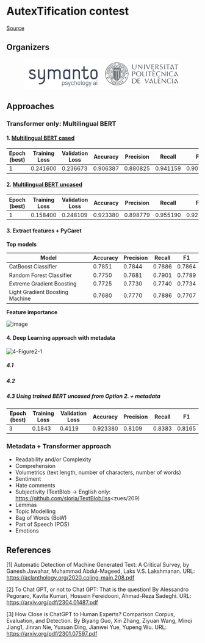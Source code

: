 # AutexTification contest 

[Source](https://sites.google.com/view/autextification/data?authuser=1)

## Organizers

<p align="center">
    <img src="/media/symanto.png"  width="40%" height="20%">
    <img src="/media/upv.jpg"  width="40%" height="20%">
</p>


## Approaches

### Transformer only: Multilingual BERT

#### 1. [Multilingual BERT cased](https://huggingface.co/bert-base-multilingual-cased)

|Epoch (best)|Training Loss|Validation Loss|Accuracy|Precision|Recall|F1|
|-----|-------------|---------------|--------|---------|------|--|
|1|0.241600|0.236673|0.906387|0.880825|0.941159|0.909993|

#### 2. [Multilingual BERT uncased](https://huggingface.co/bert-base-multilingual-uncased)

|Epoch (best)|Training Loss|Validation Loss|Accuracy|Precision|Recall|F1|
|-----|-------------|---------------|--------|---------|------|--|
|1|0.158400|0.248109|0.923380|0.898779|0.955190|0.926126|

#### 3. Extract features + PyCaret

__Top models__

|Model|Accuracy|Precision|Recall|F1|
|-----|--------|---------|------|--|
|CatBoost Classifier|0.7851|0.7844|0.7886|0.7864|
|Random Forest Classifier|0.7750|0.7681|0.7901|0.7789|
|Extreme Gradient Boosting|0.7725|0.7730|0.7740|0.7734|
|Light Gradient Boosting Machine|0.7680|0.7770|0.7886|0.7707|

__Feature importance__ 

![image](https://user-images.githubusercontent.com/45654081/235979169-fba6ec09-41e3-4793-ba98-a2fec26b6d3c.png)

#### 4. Deep Learning approach with metadata

![4-Figure2-1](https://user-images.githubusercontent.com/45654081/235984368-f970703a-fe55-4d90-8c60-768cc8624e30.png)

##### 4.1 

##### 4.2

##### 4.3 Using trained BERT uncased from Option 2. + metadata

|Epoch (best)|Training Loss|Validation Loss|Accuracy|Precision|Recall|F1|
|-----|-------------|---------------|--------|---------|------|--|
|3|0.1843|0.4119|0.923380|0.8109|0.8383|0.8165|

### Metadata + Transformer approach

* Readability and/or Complexity
* Comprehension
* Volumetrics (text length, number of characters, number of words)
* Sentiment
* Hate comments
* Subjectivity (TextBlob -> English only: https://github.com/sloria/TextBlob/iss<zues/209)
* Lemmas
* Topic Modelling
* Bag of Words (BoW)
* Part of Speech (POS)
* Emotions

## References

[1] Automatic Detection of Machine Generated Text: A Critical Survey, by Ganesh Jawahar, Muhammad Abdul-Mageed, Laks V.S. Lakshmanan. URL: https://aclanthology.org/2020.coling-main.208.pdf

[2] To Chat GPT, or not to Chat GPT: That is the question! By Alessandro Pegoraro, Kavita Kumari, Hossein Fereidooni, Ahmad-Reza Sadeghi. URL: https://arxiv.org/pdf/2304.01487.pdf

[3] How Close is ChatGPT to Human Experts? Comparison Corpus, Evaluation, and Detection. By Biyang Guo, Xin Zhang, Ziyuan Wang, Minqi Jiang1, Jinran Nie, Yuxuan Ding, Jianwei Yue, Yupeng Wu. URL: https://arxiv.org/pdf/2301.07597.pdf
